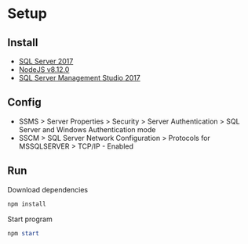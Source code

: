 
# Setup

## Install

* [SQL Server 2017](https://www.microsoft.com/en-us/sql-server/sql-server-downloads)
* [NodeJS v8.12.0](https://nodejs.org/en/download/)
* [SQL Server Management Studio 2017](https://docs.microsoft.com/en-us/sql/ssms/download-sql-server-management-studio-ssms?view=sql-server-2017)

## Config

* SSMS > Server Properties > Security > Server Authentication > SQL Server and Windows Authentication mode
* SSCM > SQL Server Network Configuration > Protocols for MSSQLSERVER > TCP/IP - Enabled

## Run

Download dependencies

``` PowerShell
npm install
```

Start program

``` PowerShell
npm start
```